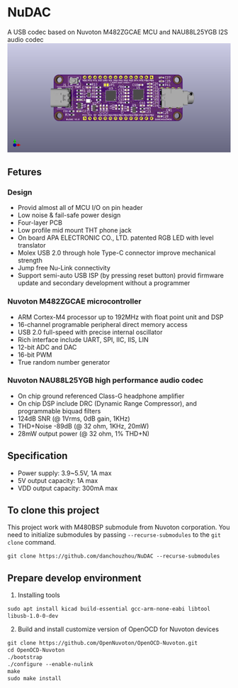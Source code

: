 # NuDAC
A USB codec based on Nuvoton M482ZGCAE MCU and NAU88L25YGB I2S audio codec
![image](./kicad/pcb/NuDAC.png)

## Fetures
### Design
- Provid almost all of MCU I/O on pin header  
- Low noise & fail-safe power design  
- Four-layer PCB  
- Low profile mid mount THT phone jack  
- On board APA ELECTRONIC CO., LTD. patented RGB LED with level translator  
- Molex USB 2.0 through hole Type-C connector improve mechanical strength  
- Jump free Nu-Link connectivity
- Support semi-auto USB ISP (by pressing reset button) provid firmware update and secondary development without a programmer  
### Nuvoton M482ZGCAE microcontroller  
- ARM Cortex-M4 processor up to 192MHz with float point unit and DSP  
- 16-channel programable peripheral direct memory access  
- USB 2.0 full-speed with precise internal oscillator  
- Rich interface include UART, SPI, IIC, IIS, LIN
- 12-bit ADC and DAC
- 16-bit PWM
- True random number generator  
### Nuvoton NAU88L25YGB high performance audio codec
- On chip ground referenced Class-G headphone amplifier
- On chip DSP include DRC (Dynamic Range Compressor), and programmable biquad filters  
- 124dB SNR (@ 1Vrms, 0dB gain, 1KHz)  
- THD+Noise -89dB (@ 32 ohm, 1KHz, 20mW)  
- 28mW output power (@ 32 ohm, 1% THD+N)  

## Specification
- Power supply: 3.9~5.5V, 1A max  
- 5V output capacity: 1A max
- VDD output capacity: 300mA max


## To clone this project
This project work with M480BSP submodule from Nuvoton corporation. You need to initialize submodules by passing ``--recurse-submodules`` to the ``git clone`` command.
```
git clone https://github.com/danchouzhou/NuDAC --recurse-submodules
```

## Prepare develop environment
1. Installing tools
```
sudo apt install kicad build-essential gcc-arm-none-eabi libtool libusb-1.0-0-dev
```
2. Build and install customize version of OpenOCD for Nuvoton devices
```
git clone https://github.com/OpenNuvoton/OpenOCD-Nuvoton.git
cd OpenOCD-Nuvoton
./bootstrap
./configure --enable-nulink
make
sudo make install
```
